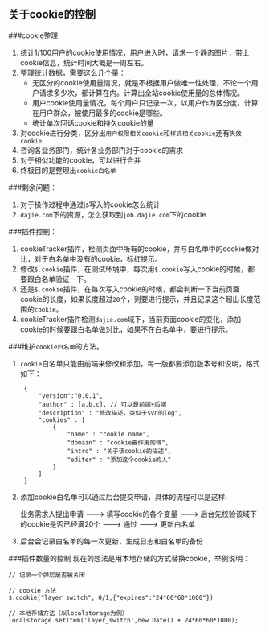 关于cookie的控制
---
###cookie整理
1. 统计1/100用户的cookie使用情况，用户进入时，请求一个静态图片，带上cookie信息，统计时间大概是一周左右。
2. 整理统计数据，需要这么几个量：
	- 无区分的cookie使用量情况，就是不根据用户做唯一性处理，不论一个用户请求多少次，都计算在内。计算出全站cookie使用量的总体情况。
	- 用户cookie使用量情况，每个用户只记录一次，以用户作为区分度，计算在用户群众，被使用最多的cookie是哪些。
	- 统计单次回话cookie和持久cookie的量
3. 对cookie进行分类，区分出``用户权限相关cookie``和``样式相关cookie``还有``失效cookie``
4. 咨询各业务部门，统计各业务部门对于cookie的需求
5. 对于相似功能的cookie，可以进行合并
6. 终极目的是整理出``cookie白名单``

###剩余问题：
1. 对于操作过程中通过js写入的cookie怎么统计
2. ``dajie.com``下的资源，怎么获取到``job.dajie.com``下的cookie

###插件控制：
1. cookieTracker插件，检测页面中所有的cookie，并与白名单中的cookie做对比，对于白名单中没有的cookie，标红提示。
2. 修改``$.cookie``插件，在测试环境中，每次用``$.cookie``写入cookie的时候，都要跟白名单验证一下。
3.  还是``$.cookie``插件，在每次写入cookie的时候，都会判断一下当前页面cookie的长度，如果长度超过``20``个，则要进行提示，并且记录这个超出长度范围的``cookie``。
4.  cookieTracker插件检测``dajie.com``域下，当前页面cookie的变化，添加cookie的时候要跟白名单做对比，如果不在白名单中，要进行提示。


###维护``cookie白名单``的方法。
1. ``cookie``白名单只能由前端来修改和添加，每一版都要添加版本号和说明，格式如下：

		{
			"version":"0.0.1",
			"author" : [a,b,c], // 可以是前端+后端
			"description" : "修改描述，类似于svn的log",
			"cookies" : [
				{
					"name" : "cookie name",
					"domain" : "cookie要作用的域",
					"intro" : "关于该cookie的描述",
					"editer" : "添加这个cookie的人"
				}
			]
		}

2. 添加cookie白名单可以通过后台提交申请，具体的流程可以是这样:

	业务需求人提出申请 ---> 填写cookie的各个变量 ---> 后台先校验该域下的cookie是否已经满20个 ---> 通过 ---> 更新白名单

3. 后台会记录白名单的每一次更新，生成日志和白名单的备份 


###插件数量的控制
现在的想法是用本地存储的方式替换cookie，举例说明：
	
	// 记录一个弹层是否被关闭
	
	// cookie 方法
	$.cookie("layer_switch", 0/1,{"expires":"24*60*60*1000"})
	
	// 本地存储方法（以localstorage为例）
	localstorage.setItem('layer_switch',new Date() + 24*60*60*1000);
	
	